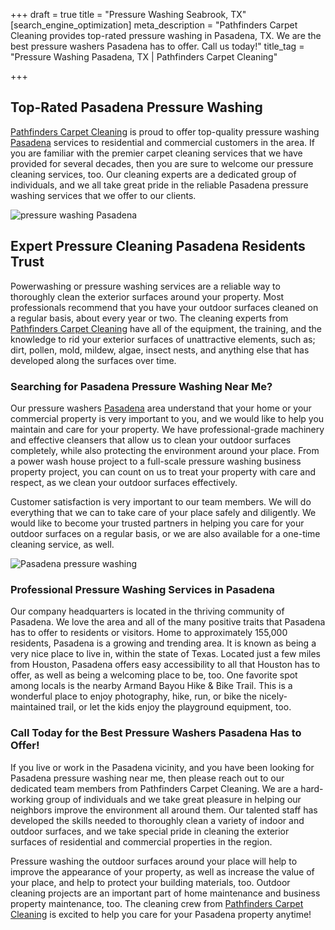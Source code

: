 +++
draft = true
title = "Pressure Washing Seabrook, TX"
[search_engine_optimization]
meta_description = "Pathfinders Carpet Cleaning provides top-rated pressure washing in Pasadena, TX. We are the best pressure washers Pasadena has to offer. Call us today!"
title_tag = "Pressure Washing Pasadena, TX | Pathfinders Carpet Cleaning"

+++
## Top-Rated Pasadena Pressure Washing

[Pathfinders Carpet Cleaning](https://www.pathfinderscarpetcleaning.com/ "Pressure Washing") is proud to offer top-quality pressure washing [Pasadena](https://www.pasadenatx.gov/ "Pasadena") services to residential and commercial customers in the area. If you are familiar with the premier carpet cleaning services that we have provided for several decades, then you are sure to welcome our pressure cleaning services, too. Our cleaning experts are a dedicated group of individuals, and we all take great pride in the reliable Pasadena pressure washing services that we offer to our clients.

![pressure washing Pasadena](/uploads/pasadena-pressure-washing.jpeg "pressure washing Pasadena")

## Expert Pressure Cleaning Pasadena Residents Trust

Powerwashing or pressure washing services are a reliable way to thoroughly clean the exterior surfaces around your property. Most professionals recommend that you have your outdoor surfaces cleaned on a regular basis, about every year or two. The cleaning experts from [Pathfinders Carpet Cleaning](https://www.pathfinderscarpetcleaning.com/about "Pressure Washers") have all of the equipment, the training, and the knowledge to rid your exterior surfaces of unattractive elements, such as; dirt, pollen, mold, mildew, algae, insect nests, and anything else that has developed along the surfaces over time.

### Searching for Pasadena Pressure Washing Near Me?

Our pressure washers [Pasadena](https://www.bestplaces.net/city/texas/pasadena "Pasadena") area understand that your home or your commercial property is very important to you, and we would like to help you maintain and care for your property. We have professional-grade machinery and effective cleansers that allow us to clean your outdoor surfaces completely, while also protecting the environment around your place. From a power wash house project to a full-scale pressure washing business property project, you can count on us to treat your property with care and respect, as we clean your outdoor surfaces effectively.

Customer satisfaction is very important to our team members. We will do everything that we can to take care of your place safely and diligently. We would like to become your trusted partners in helping you care for your outdoor surfaces on a regular basis, or we are also available for a one-time cleaning service, as well.

![Pasadena pressure washing](/uploads/pressure-washing-pasadena.jpeg "Pasadena pressure washing")

### Professional Pressure Washing Services in Pasadena

Our company headquarters is located in the thriving community of Pasadena. We love the area and all of the many positive traits that Pasadena has to offer to residents or visitors. Home to approximately 155,000 residents, Pasadena is a growing and trending area. It is known as being a very nice place to live in, within the state of Texas. Located just a few miles from Houston, Pasadena offers easy accessibility to all that Houston has to offer, as well as being a welcoming place to be, too. One favorite spot among locals is the nearby Armand Bayou Hike & Bike Trail. This is a wonderful place to enjoy photography, hike, run, or bike the nicely-maintained trail, or let the kids enjoy the playground equipment, too.

### Call Today for the Best Pressure Washers Pasadena Has to Offer!

If you live or work in the Pasadena vicinity, and you have been looking for Pasadena pressure washing near me, then please reach out to our dedicated team members from Pathfinders Carpet Cleaning. We are a hard-working group of individuals and we take great pleasure in helping our neighbors improve the environment all around them. Our talented staff has developed the skills needed to thoroughly clean a variety of indoor and outdoor surfaces, and we take special pride in cleaning the exterior surfaces of residential and commercial properties in the region.

Pressure washing the outdoor surfaces around your place will help to improve the appearance of your property, as well as increase the value of your place, and help to protect your building materials, too. Outdoor cleaning projects are an important part of home maintenance and business property maintenance, too. The cleaning crew from [Pathfinders Carpet Cleaning](https://www.pathfinderscarpetcleaning.com/contact "Pasadena Pressure Washing") is excited to help you care for your Pasadena property anytime!